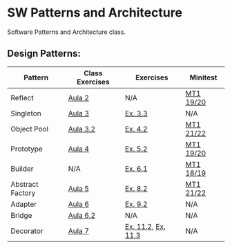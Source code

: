 # SW Patterns and Architecture

Software Patterns and Architecture class.

## Design Patterns:

| Pattern          | Class Exercises            | Exercises                                                  | Minitest                         |
|------------------|----------------------------|------------------------------------------------------------|----------------------------------|
| Reflect          | [Aula 2](Aulas/Aula02)     | N/A                                                        | [MT1 19/20](Minitests/MT1_19_20) |
| Singleton        | [Aula 3](Aulas/Aula03)     | [Ex. 3.3](Exercises/Ex3_3)                                 | N/A                              |
| Object Pool      | [Aula 3.2](Aulas/Aula03_2) | [Ex. 4.2](Exercises/Ex4_2)                                 | [MT1 21/22](Minitests/MT1_21_22) |
| Prototype        | [Aula 4](Aulas/Aula04)     | [Ex. 5.2](Exercises/Ex5_2)                                 | [MT1 19/20](Minitests/MT1_19_20) |
| Builder          | N/A                        | [Ex. 6.1](Exercises/Ex6_1)                                 | [MT1 18/19](Minitests/MT1_18_19) |
| Abstract Factory | [Aula 5](Aulas/Aula05)     | [Ex. 8.2](Exercises/Ex8_2)                                 | [MT1 21/22](Minitests/MT1_21_22) |
| Adapter          | [Aula 6](Aulas/Aula06)     | [Ex. 9.2](Exercises/Ex9_2)                                 | N/A                              |
| Bridge           | [Aula 6.2](Aulas/Aula06_2) | N/A                                                        | N/A                              |
| Decorator        | [Aula 7](Aulas/Aula07)     | [Ex. 11.2](Exercises/Ex11_2), [Ex. 11.3](Exercises/Ex11_3) | N/A                              |
